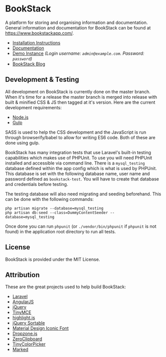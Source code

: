 # BookStack

A platform for storing and organising information and documentation. General information and documentation for BookStack can be found at https://www.bookstackapp.com/.

* [Installation Instructions](https://www.bookstackapp.com/docs/admin/installation)
* [Documentation](https://www.bookstackapp.com/docs)
* [Demo Instance](https://demo.bookstackapp.com) *(Login username: `admin@example.com`. Password: `password`)*
* [BookStack Blog](https://www.bookstackapp.com/blog)

## Development & Testing

All development on BookStack is currently done on the master branch. When it's time for a release the master branch is merged into release with built & minified CSS & JS then tagged at it's version. Here are the current development requirements:

* [Node.js](https://nodejs.org/en/)
* [Gulp](http://gulpjs.com/)

SASS is used to help the CSS development and the JavaScript is run through browserify/babel to allow for writing ES6 code. Both of these are done using gulp.

BookStack has many integration tests that use Laravel's built-in testing capabilities which makes use of PHPUnit. To use you will need PHPUnit installed and accessible via command line. There is a `mysql_testing` database defined within the app config which is what is used by PHPUnit. This database is set with the following database name, user name and password defined as `bookstack-test`. You will have to create that database and credentials before testing.

The testing database will also need migrating and seeding beforehand. This can be done with the following commands:

```
php artisan migrate --database=mysql_testing
php artisan db:seed --class=DummyContentSeeder --database=mysql_testing
```

Once done you can run `phpunit` (or `./vendor/bin/phpunit` if `phpunit` is not found) in the application root directory to run all tests.

## License

BookStack is provided under the MIT License.

## Attribution

These are the great projects used to help build BookStack:

* [Laravel](http://laravel.com/)
* [AngularJS](https://angularjs.org/)
* [jQuery](https://jquery.com/)
* [TinyMCE](https://www.tinymce.com/)
* [highlight.js](https://highlightjs.org/)
* [jQuery Sortable](https://johnny.github.io/jquery-sortable/)
* [Material Design Iconic Font](http://zavoloklom.github.io/material-design-iconic-font/icons.html)
* [Dropzone.js](http://www.dropzonejs.com/)
* [ZeroClipboard](http://zeroclipboard.org/)
* [TinyColorPicker](http://www.dematte.at/tinyColorPicker/index.html)
* [Marked](https://github.com/chjj/marked)
